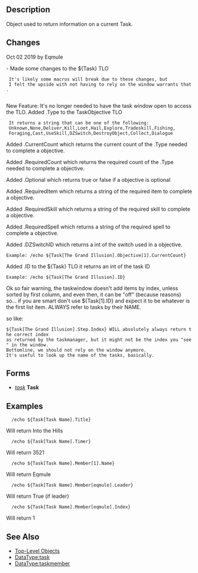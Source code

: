 ## Description

Object used to return information on a current Task.

## Changes

Oct 02 2019 by Eqmule

\- Made some changes to the ${Task} TLO

` It's likely some macros will break due to these changes, but`  
` I felt the upside with not having to rely on the window warrants that.`  
` `

New Feature: It's no longer needed to have the task window open to access the TLO. Added .Type to the TaskObjective TLO

` It returns a string that can be one of the following:`  
` Unknown,None,Deliver,Kill,Loot,Hail,Explore,Tradeskill,Fishing,`  
` Foraging,Cast,UseSkill,DZSwitch,DestroyObject,Collect,Dialogue`

Added .CurrentCount which returns the current count of the .Type needed to complete a objective.

Added .RequiredCount which returns the required count of the .Type needed to complete a objective.

Added .Optional which returns true or false if a objective is optional

Added .RequiredItem which returns a string of the required item to complete a objective.

Added .RequiredSkill which returns a string of the required skill to complete a objective.

Added .RequiredSpell which returns a string of the required spell to complete a objective.

Added .DZSwitchID which returns a int of the switch used in a objective.

`Example: /echo ${Task[The Grand Illusion].Objective[1].CurrentCount}`

Added .ID to the ${Task} TLO it returns an int of the task ID

`Example: /echo ${Task[The Grand Illusion].ID}`

Ok so fair warning, the taskwindow doesn't add items by index, unless sorted by first column, and even then, it can be
"off" (because reasons) so... if you are smart don't use ${Task\[1\].ID} and expect it to be whatever is the first list
item. ALWAYS refer to tasks by their NAME.

so like:

`${Task[The Grand Illusion].Step.Index} WILL absolutely always return the correct index`  
`as returned by the taskmanager, but it might not be the index you "see" in the window.`  
`Bottomline, we should not rely on the window anymore.`  
`It's useful to look up the name of the tasks, basically.`

## Forms

-   *[task](../data-types/datatype-task.md)* **Task**

## Examples

`  /echo ${Task[Task Name].Title} `

Will return Into the Hills

`  /echo ${Task[Task Name].Timer}`

Will return 3521

`  /echo ${Task[Task Name].Member[1].Name}`

Will return Eqmule

`  /echo ${Task[Task Name].Member[eqmule].Leader}`

Will return True (if leader)

`  /echo ${Task[Task Name].Member[eqmule].Index}`

Will return 1

## See Also

-   [Top-Level Objects](top-level-objects.md)
-   [DataType:task](../data-types/datatype-task.md)
-   [DataType:taskmember](../data-types/datatype-taskmember.md)


